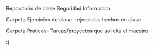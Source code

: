 Repositorio de clase Seguridad Informatica

Carpeta Ejercicios de clase - ejercicios hechos en clase


Carpeta Praticas- Tareas/proyectos que solicita el maestro

:)
